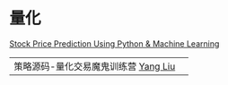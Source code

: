 # 量化

[Stock Price Prediction Using Python & Machine Learning](https://www.youtube.com/watch?v=QIUxPv5PJOY)

|                                                                                                     |   |
| --------------------------------------------------------------------------------------------------- | - |
| 策略源码-量化交易魔鬼训练营 [Yang Liu](https://www.youtube.com/playlist?list=PLhXu26RzZZTykTCQ2oZwqgd3TngXcVk1Z) |   |

